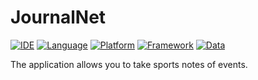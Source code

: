 # JournalNet

[![IDE](https://img.shields.io/badge/Xcode-15.4-blue.svg)](https://developer.apple.com/xcode/)
[![Language](https://img.shields.io/badge/swift-5.9-orange.svg)](https://swift.org)
[![Platform](https://img.shields.io/badge/platform-iOS%2023-green.svg)](https://developer.apple.com/ios/)
[![Framework](https://img.shields.io/badge/Framework-SwiftUI-yellow.svg)](https://developer.apple.com/documentation/swiftui)
[![Data](https://img.shields.io/badge/Data-SwiftData-purple.svg)](https://developer.apple.com/documentation/swiftdata)

The application allows you to take sports notes of events.
